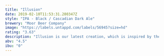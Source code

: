```yaml
---
title: "Illusion"
date: 2019-02-10T11:53:31.280347Z
style: "IPA - Black / Cascadian Dark Ale"
brewery: "Moor Beer Company"
image: "https://labels.untappd.com/labels/56945?size=hd"
rating: "3.63"
description: "Illusion is our latest creation, which is inspired by the awesome new beer style created in the States known as Imperial Black Ale. We really admire the profile of this new style but wanted a session strength version. We brewed ours at 4.5% instead of the typical 8%+, but wanted to retain the unique flavour profile. We sourced the special malt required from Germany and the hops from America to create a beer of stunning depth and complexity. The beer is black in appearance but lacks the acrid flavours associated with all other dark beers. This is achieved through use of the special German malt. The hop aromas and flavours are very intense, which we achieve through a major dose of dry-hopping in the cask. The result is a beer that wraps all the wonderful hop profiles of a pale ale inside a silky black exterior. It is truly an Illusion that deceives your eyes and dazzles your taste buds. Due to the rare nature of these special ingredients it is a limited release beer, but we are looking at making it more regularly available if possible."
abv: "4.5"
ibu: "0"
---
```

